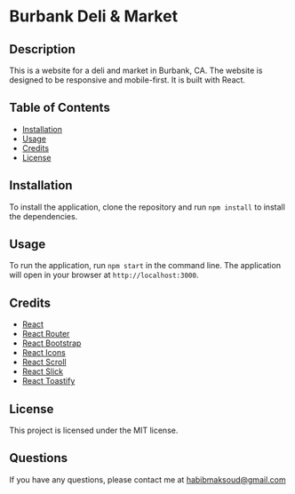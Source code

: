 # Burbank Deli & Market

## Description

This is a website for a deli and market in Burbank, CA. The website is designed to be responsive and mobile-first. It is built with React.

## Table of Contents

* [Installation](#installation)
* [Usage](#usage)
* [Credits](#credits)
* [License](#license)

## Installation

To install the application, clone the repository and run `npm install` to install the dependencies.

## Usage

To run the application, run `npm start` in the command line. The application will open in your browser at `http://localhost:3000`.

## Credits

* [React](https://reactjs.org/)
* [React Router](https://reactrouter.com/)
* [React Bootstrap](https://react-bootstrap.github.io/)
* [React Icons](https://react-icons.github.io/react-icons/)
* [React Scroll](https://www.npmjs.com/package/react-scroll)
* [React Slick](https://react-slick.neostack.com/)
* [React Toastify](https://fkhadra.github.io/react-toastify/introduction/)

## License

This project is licensed under the MIT license.

## Questions

If you have any questions, please contact me at <habibmaksoud@gmail.com>
